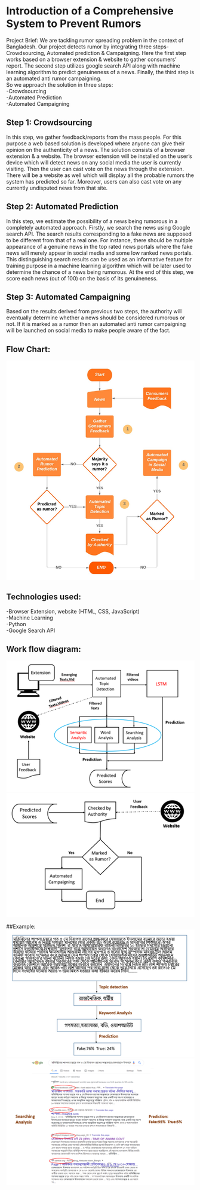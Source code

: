 # Introduction of a Comprehensive System to Prevent Rumors

Project Brief: 
We are tackling rumor spreading problem in the context of Bangladesh.
Our project detects rumor by integrating three steps- Crowdsourcing, Automated prediction & Campaigning. Here the first step works based on a browser extension & website to gather consumers’ report. The second step utilizes google search API  along with machine learning algorithm to predict genuineness of a news. Finally, the third step is an automated anti rumor campaigning.  
So we approach the solution in three steps:  
-Crowdsourcing  
-Automated Prediction  
-Automated Campaigning  

## Step 1: Crowdsourcing  
In this step, we gather feedback/reports from the mass people. For this purpose a web based solution is developed where anyone can give their opinion on the authenticity of a news. The solution consists of a browser extension & a website. The browser extension will be installed on the user’s device which will detect news on any social media the user is currently visiting. Then the user can cast vote on the news through the extension. There will be a website as well which will display all the probable rumors the system has predicted so far. Moreover, users can also cast vote on any currently undisputed news from that site.  
## Step 2: Automated Prediction  
In this step, we estimate the possibility of a news being rumorous in a completely automated approach. Firstly, we search the news using Google search API. The search results corresponding to a fake news are supposed to be different from that of a real one. For instance, there should be multiple appearance of a genuine news in the top rated news portals where the fake news will merely appear in social media and some low ranked news portals. This distinguishing search results can be used as an informative feature for training purpose in a machine learning algorithm which will be later used to determine the chance of a news being rumorous. At the end of this step, we score each news (out of 100) on the basis of its genuineness.  
## Step 3: Automated Campaigning  
Based on the results derived from previous two steps, the authority will eventually determine whether a news should be considered rumorous or not. If it is marked as a rumor then an automated anti rumor campaigning will be launched on social media to make people aware of the fact.  
## Flow Chart:  
![Flow chart](flowchart.jpg)
## Technologies used:  
-Browser Extension, website (HTML, CSS, JavaScript)  
-Machine Learning  
-Python  
-Google Search API
## Work flow diagram:
![Work flow diagram](work_flow.PNG)
![Work flow diagram](work_flow2.PNG)

##Example: 
![Example](example.PNG)
![Example](example2.PNG)
